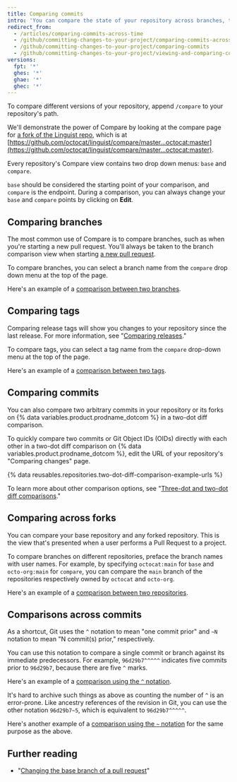 ```yaml
---
title: Comparing commits
intro: 'You can compare the state of your repository across branches, tags, commits, forks, and dates.'
redirect_from:
  - /articles/comparing-commits-across-time
  - /github/committing-changes-to-your-project/comparing-commits-across-time
  - /github/committing-changes-to-your-project/comparing-commits
  - /github/committing-changes-to-your-project/viewing-and-comparing-commits/comparing-commits
versions:
  fpt: '*'
  ghes: '*'
  ghae: '*'
  ghec: '*'
---
```

To compare different versions of your repository, append `/compare` to your repository's path.

We'll demonstrate the power of Compare by looking at the compare page for [a fork of the Linguist repo](https://github.com/octocat/linguist), which is at [https://github.com/octocat/linguist/compare/master...octocat:master](https://github.com/octocat/linguist/compare/master...octocat:master).

Every repository's Compare view contains two drop down menus: `base` and `compare`.

`base` should be considered the starting point of your comparison, and `compare` is the endpoint. During a comparison, you can always change your `base` and `compare` points by clicking on **Edit**.

## Comparing branches

The most common use of Compare is to compare branches, such as when you're starting a new pull request. You'll always be taken to the branch comparison view when starting [a new pull request](/articles/creating-a-pull-request).

To compare branches, you can select a branch name from the `compare` drop down menu at the top of the page.

Here's an example of a [comparison between two branches](https://github.com/octocat/linguist/compare/master...octocat:an-example-comparison-for-docs).

## Comparing tags

Comparing release tags will show you changes to your repository since the last release. 
For more information, see "[Comparing releases](/github/administering-a-repository/comparing-releases)."

To compare tags, you can select a tag name from the `compare` drop-down menu at the top of the page.

Here's an example of a [comparison between two tags](https://github.com/octocat/linguist/compare/v2.2.0...octocat:v2.3.3).

## Comparing commits

You can also compare two arbitrary commits in your repository or its forks on {% data variables.product.prodname_dotcom %} in a two-dot diff comparison.

To quickly compare two commits or Git Object IDs (OIDs) directly with each other in a two-dot diff comparison on {% data variables.product.prodname_dotcom %}, edit the URL of your repository's "Comparing changes" page.

{% data reusables.repositories.two-dot-diff-comparison-example-urls %}

To learn more about other comparison options, see "[Three-dot and two-dot diff comparisons](/articles/about-comparing-branches-in-pull-requests#three-dot-and-two-dot-git-diff-comparisons)."

## Comparing across forks

You can compare your base repository and any forked repository. This is the view that's presented when a user performs a Pull Request to a project.

To compare branches on different repositories, preface the branch names with user names. For example, by specifying `octocat:main` for `base` and `octo-org:main` for `compare`, you can compare the `main` branch of the repositories respectively owned by `octocat` and `octo-org`.

Here's an example of a [comparison between two repositories](https://github.com/github/linguist/compare/master...octocat:master).

## Comparisons across commits

As a shortcut, Git uses the `^` notation to mean "one commit prior" and `~N` notation to mean "N commit(s) prior," respectively.

You can use this notation to compare a single commit or branch against its immediate predecessors. For example, `96d29b7^^^^^` indicates five commits prior to `96d29b7`, because there are five `^` marks.

Here's an example of a [comparison using the `^` notation](https://github.com/octocat/linguist/compare/octocat:96d29b7%5E%5E%5E%5E%5E...octocat:96d29b7).

It's hard to archive such things as above as counting the number of `^` is an error-prone. Like ancestry references of the revision in Git, you can use the other notation `96d29b7~5`, which is equivalent to `96d29b7^^^^^`.

Here's another example of a [comparison using the `~` notation](https://github.com/octocat/linguist/compare/octocat:96d29b7%7E5...octocat:96d29b7) for the same purpose as the above.

## Further reading

- "[Changing the base branch of a pull request](/pull-requests/collaborating-with-pull-requests/proposing-changes-to-your-work-with-pull-requests/changing-the-base-branch-of-a-pull-request)"
